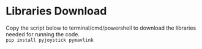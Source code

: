 # Libraries Download
Copy the script below to terminal/cmd/powershell to download the libraries needed for running the code. <br>
`pip install pyjoystick pymavlink` <br>
